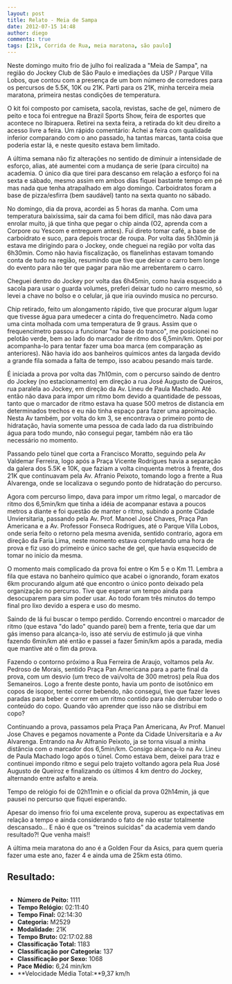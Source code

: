 ```yaml
---
layout: post
title: Relato - Meia de Sampa
date: 2012-07-15 14:48
author: diego
comments: true
tags: [21k, Corrida de Rua, meia maratona, são paulo]
---
```

Neste domingo muito frio de julho foi realizada a "Meia de Sampa", na região do Jockey Club de São Paulo e imediações da USP / Parque Villa Lobos, que contou com a presença de um bom número de corredores para os percursos de 5.5K, 10K ou 21K. Parti para os 21K, minha terceira meia maratona, primeira nestas condições de temperatura.

O kit foi composto por camiseta, sacola, revistas, sache de gel, número de peito e toca foi entregue na Brazil Sports Show, feira de esportes que acontece no Ibirapuera. Retirei na sexta feira, a retirada do kit deu direito a acesso livre a feira. Um rápido comentário: Achei a feira com qualidade inferior comparando com o ano passado, ha tantas marcas, tanta coisa que poderia estar lá, e neste quesito estava bem limitado.

A última semana não fiz alterações no sentido de diminuir a intensidade de esforço, alias, até aumentei com a mudança de serie (para circuito) na academia. O único dia que tirei para descanso em relação a esforço foi na sexta e sábado, mesmo assim em ambos dias fiquei bastante tempo em pé mas nada que tenha atrapalhado em algo domingo. Carboidratos foram a base de pizza/esfirra (bem saudável) tanto na sexta quanto no sábado.

No domingo, dia da prova, acordei as 5 horas da manha. Com uma temperatura baixíssima, sair da cama foi bem difícil, mas não dava para enrolar muito, já que tinha que pegar o chip ainda (O2, aprenda com a Corpore ou Yescom e entreguem antes). Fui direto tomar café, a base de carboidrato e suco, para depois trocar de roupa. Por volta das 5h30min já estava me dirigindo para o Jockey, onde cheguei na região por volta das 6h30min. Como não havia fiscalização, os flanelinhas estavam tomando conta de tudo na região, resumindo que tive que deixar o carro bem longe do evento para não ter que pagar para não me arrebentarem o carro.

Cheguei dentro do Jockey por volta das 6h45min, como havia esquecido a sacola para usar o guarda volumes, preferi deixar tudo no carro mesmo, só levei a chave no bolso e o celular, já que iria ouvindo musica no percurso.

Chip retirado, feito um alongamento rápido, tive que procurar algum lugar que tivesse água para umedecer a cinta do frequencímetro. Nada como uma cinta molhada com uma temperatura de 9 graus. Assim que o frequencímetro passou a funcionar "na base do tranco", me posicionei no pelotão verde, bem ao lado do marcador de ritmo dos 6,5min/km. Optei por acompanha-lo para tentar fazer uma boa marca (em comparação as anteriores). Não havia ido aos banheiros químicos antes da largada devido a grande fila somada a falta de tempo, isso acabou pesando mais tarde.


<div class="moldura"><a class="lightbox cboxElement" href="http://www.diegoronan.com.br/diegoronan/wp-content/uploads/2012/07/meiadesampa_01.jpg"><img class="imgTitulo" src="http://www.diegoronan.com.br/diegoronan/wp-content/uploads/2012/07/meiadesampa_01.jpg" alt="" /></a></div>
É iniciada a prova por volta das 7h10min, com o percurso saindo de dentro do Jockey (no estacionamento) em direção a rua José Augusto de Queiros, rua paralela ao Jockey, em direção da Av. Lineu de Paula Machado. Até então não dava para impor um ritmo bom devido a quantidade de pessoas, tanto que o marcador de ritmo estava ha quase 500 metros de distancia em determinados trechos e eu não tinha espaço para fazer uma aproimação. Nesta Av também, por volta do km 3, se encontrava o primeiro ponto de hidratação, havia somente uma pessoa de cada lado da rua distribuindo água para todo mundo, não consegui pegar, também não era tão necessário no momento.

Passando pelo túnel que corta a Francisco Moratto, seguindo pela Av Valdemar Ferreira, logo após a Praça Vicente Rodrigues havia a separação da galera dos 5.5K e 10K, que faziam a volta cinquenta metros à frente, dos 21K que continuavam pela Av. Afranio Peixoto, tomando logo a frente a Rua Alvarenga, onde se localizava o segundo ponto de hidratação do percurso.

Agora com percurso limpo, dava para impor um ritmo legal, o marcador de ritmo dos 6,5min/km que tinha a idéia de acompanar estava a poucos metros a diante e foi questão de manter o ritmo, subindo a ponte Cidade Unviersitaria, passando pela Av. Prof. Manoel José Chaves, Praça Pan Americana e a Av. Professor Fonseca Rodrigues, até o Parque Villa Lobos, onde seria feito o retorno pela mesma avenida, sentido contrario, agora em direção da Faria Lima, neste momento estava completando uma hora de prova e fiz uso do primeiro e único sache de gel, que havia esquecido de tomar no inicio da mesma.

O momento mais complicado da prova foi entre o Km 5 e o Km 11. Lembra a fila que estava no banheiro químico que acabei o ignorando, foram exatos 6km procurando algum até que encontro o único ponto deixado pela organização no percurso. Tive que esperar um tempo ainda para desocuparem para sim poder usar. Ao todo foram três minutos do tempo final pro lixo devido a espera e uso do mesmo.

Saindo de lá fui buscar o tempo perdido. Correndo encontrei o marcador de ritmo (que estava "do lado" quando parei) bem a frente, teria que dar um gás imenso para alcança-lo, isso até serviu de estimulo já que vinha fazendo 6min/km até então e passei a fazer 5min/km após a parada, media que mantive até o fim da prova.

Fazendo o contorno próximo a Rua Ferreira de Araujo, voltamos pela Av. Pedroso de Morais, sentido Praça Pan Americana para a parte final da prova, com um desvio (um treco de vai/volta de 300 metros) pela Rua dos Semaneiros. Logo a frente deste ponto, havia um ponto de isotônico em copos de isopor, tentei correr bebendo, não consegui, tive que fazer leves paradas para beber e correr em um ritmo contido para não derrubar todo o conteúdo do copo. Quando vão aprender que isso não se distribui em copo?

Continuando a prova, passamos pela Praça Pan Americana, Av Prof. Manuel Jose Chaves e pegamos novamente a Ponte da Cidade Universitaria e a Av Alvarenga. Entrando na Av Alfranio Peixoto, ja se torna visual a minha distância com o marcador dos 6,5min/km. Consigo alcança-lo na Av. Lineu de Paula Machado logo após o túnel. Como estava bem, deixei para traz e continuei impondo ritmo e segui pelo trajeto voltando agora pela Rua José Augusto de Queiroz e finalizando os últimos 4 km dentro do Jockey, alternando entre asfalto e areia.

Tempo de relógio foi de 02h11min e o oficial da prova 02h14min, já que pausei no percurso que fiquei esperando.

Apesar do imenso frio foi uma excelente prova, superou as expectativas em relação a tempo e ainda considerando o fato de não estar totalmente descansado… E não é que os "treinos suicidas" da academia vem dando resultado?! Que venha mais!!

A última meia maratona do ano é a Golden Four da Asics, para quem queria fazer uma este ano, fazer 4 e ainda uma de 25km esta ótimo.

## Resultado:


<div class="moldura"><a class="lightbox cboxElement" href="http://www.diegoronan.com.br/diegoronan/wp-content/uploads/2012/07/meiadesampa_big.jpg"><img src="http://www.diegoronan.com.br/diegoronan/wp-content/uploads/2012/07/meiadesampa.jpg" alt="" /></a></div>

* **Número de Peito:** 1111
* **Tempo Relógio:** 02:11:40
* **Tempo Final:** 02:14:30
* **Categoria:** M2529
* **Modalidade:** 21K
* **Tempo Bruto:** 02:17:02.88
* **Classificação Total:** 1183
* **Classificação por Categoria:** 137
* **Classificação por Sexo:** 1068
* **Pace Médio:** 6,24 min/km
* **Velocidade Média Total:**9,37 km/h




